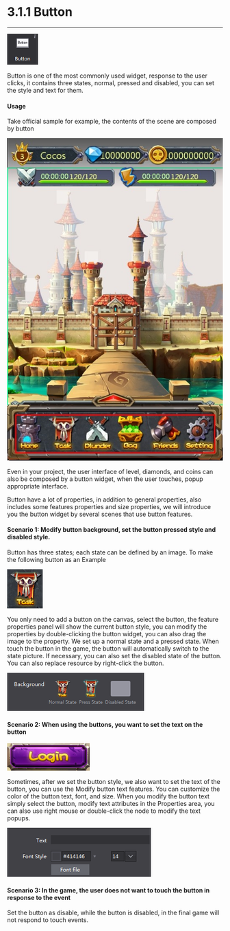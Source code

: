 # 3.1.1 Button
---

![image](res/image059.png)

Button is one of the most commonly used widget, response to the user clicks, it contains three states, normal, pressed and disabled, you can set the style and text for them.

#### Usage

Take official sample for example, the contents of the scene are composed by button

![image](res/image060.jpg)

Even in your project, the user interface of level, diamonds, and coins can also be composed by a button widget, when the user touches, popup appropriate interface.

Button have a lot of properties, in addition to general properties, also includes some features properties and size properties, we will introduce you the button widget by several scenes that use button features.

#### Scenario 1: Modify button background, set the button pressed style and disabled style.
Button has three states; each state can be defined by an image.
To make the following button as an Example

![image](res/image061.png)

You only need to add a button on the canvas, select the button, the feature properties panel will show the current button style, you can modify the properties by double-clicking the button widget, you can also drag the image to the property. We set up a normal state and a pressed state. When touch the button in the game, the button will automatically switch to the state picture. If necessary, you can also set the disabled state of the button. You can also replace resource by right-click the button.
 
![image](res/image062.png)


#### Scenario 2: When using the buttons, you want to set the text on the button

![image](res/image063.png)

Sometimes, after we set the button style, we also want to set the text of the button, you can use the Modify button text features. You can customize the color of the button text, font, and size.
When you modify the button text simply select the button, modify text attributes in the Properties area, you can also use right mouse or double-click the node to modify the text popups.


![image](res/image064.png)

#### Scenario 3: In the game, the user does not want to touch the button in response to the event
Set the button as disable, while the button is disabled, in the final game will not respond to touch events.

